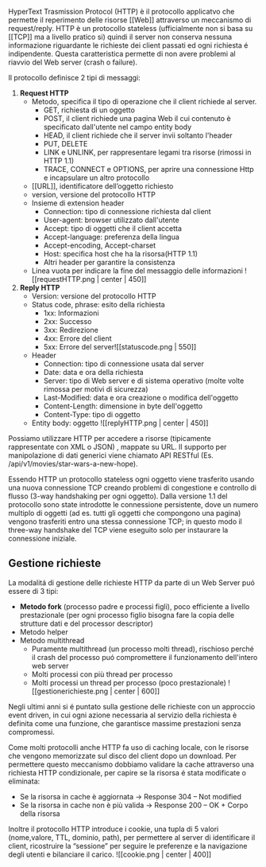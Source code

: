 HyperText Trasmission Protocol (HTTP) è il protocollo applicatvo che permette il reperimento delle risorse [[Web]] attraverso un meccanismo di request/reply. HTTP è un protocollo stateless (ufficialmente non si basa su [[TCP]] ma a livello pratico si) quindi il server non conserva nessuna informazione riguardante le richieste dei client passati ed ogni richiesta é indipendente. Questa caratteristica permette di non avere problemi al riavvio del Web server (crash o failure).

Il protocollo definisce 2 tipi di messaggi:  
1. **Request HTTP**
	- Metodo, specifica il tipo di operazione che il client richiede al server.
		- GET, richiesta di un oggetto  
		- POST, il client richiede una pagina Web il cui contenuto è specificato dall'utente nel campo entity body 
		- HEAD, il client richiede che il server invii soltanto l'header
		- PUT, DELETE 
		- LINK e UNLINK, per rappresentare legami tra risorse (rimossi in HTTP 1.1)
		- TRACE, CONNECT e  OPTIONS, per aprire una connessione Http e incapsulare un altro protocollo
	- [[URL]], identificatore dell’oggetto richiesto
	- version, versione del protocollo HTTP
	- Insieme di extension header
		- Connection: tipo di connessione richiesta dal client
		- User-agent: browser utilizzato dall'utente
		- Accept: tipo di oggetti che il client accetta
		- Accept-language: preferenza della lingua
		- Accept-encoding, Accept-charset
		- Host: specifica host che ha la risorsa(HTTP 1.1)
		- Altri header per garantire la consistenza
	- Linea vuota per indicare la fine del messaggio delle informazioni
![[requestHTTP.png | center | 450]]
2. **Reply HTTP**
	- Version: versione del protocollo HTTP
	- Status code, phrase: esito della richiesta
		- 1xx: Informazioni  
		- 2xx: Successo  
		- 3xx: Redirezione  
		- 4xx: Errore del client  
		- 5xx: Errore del server![[statuscode.png | 550]]
	- Header
		- Connection: tipo di connessione usata dal server
		- Date: data e ora della richiesta
		- Server: tipo di Web server e di sistema operativo (molte volte rimossa per motivi di sicurezza)
		- Last-Modified: data e ora creazione o modifica dell'oggetto
		- Content-Length: dimensione in byte dell'oggetto
		- Content-Type: tipo di oggetto
	- Entity body: oggetto 
![[replyHTTP.png | center | 450]]


Possiamo utilizzare HTTP per accedere a risorse (tipicamente rappresentate con XML o JSON) , mappate su URL. Il supporto per manipolazione di dati generici viene chiamato API RESTful (Es. /api/v1/movies/star-wars-a-new-hope).

Essendo HTTP un protocollo stateless ogni oggetto viene trasferito usando una nuova connessione TCP creando problemi di congestione e controllo di flusso (3-way handshaking per ogni oggetto). Dalla versione 1.1 del protocollo sono state introdotte le connessione persistente, dove un numero multiplo di oggetti (ad es. tutti gli oggetti che compongono una pagina) vengono trasferiti entro una stessa connessione TCP; in questo modo il three-way handshake del TCP viene eseguito  solo per instaurare la connessione iniziale.



## Gestione richieste
La modalitá di gestione delle richieste HTTP da parte di un Web Server puó essere di 3 tipi:
- **Metodo fork** (processo padre e processi figli), poco efficiente a livello prestazionale (per ogni processo figlio bisogna fare la copia delle strutture dati e del processor descriptor)
- Metodo helper
- Metodo multithread
	- Puramente multithread (un processo molti thread), rischioso perché il crash del processo puó compromettere il funzionamento dell'intero web server
	- Molti processi con più thread per processo
	- Molti processi un thread per processo (poco prestazionale)
![[gestionerichieste.png | center | 600]]

Negli ultimi anni si é puntato sulla gestione delle richieste con un approccio event driven, in cui ogni azione necessaria al servizio della richiesta è definita come una funzione, che garantisce massime prestazioni senza compromessi.

Come molti protocolli anche HTTP fa uso di caching locale, con le risorse che vengono memorizzate sul disco del client dopo un download. Per permettere questo meccanismo dobbiamo validare la cache attraverso una richiesta HTTP condizionale, per capire se la risorsa é stata modificate o eliminata:
- Se la risorsa in cache è aggiornata  -> Response 304 – Not modified
- Se la risorsa in cache non è più valida -> Response 200 – OK  + Corpo della risorsa

Inoltre il protocollo HTTP introduce i cookie, una tupla di 5 valori (nome,valore, TTL, dominio, path), per permettere al server di identificare il client, ricostruire la “sessione” per seguire le preferenze e la navigazione degli utenti e bilanciare il carico. ![[cookie.png | center | 400]]
